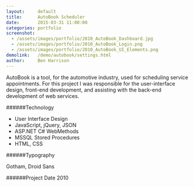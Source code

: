 ```yaml
---
layout:     default
title:      AutoBook Scheduler
date:       2015-03-31 11:00:00
categories: portfolio
screenshot: 
  - /assets/images/portfolio/2010_AutoBook_Dashboard.jpg
  - /assets/images/portfolio/2010_AutoBook_Login.png
  - /assets/images/portfolio/2010_AutoBook_UI_Elements.png
demolink:   /demo/autobook/settings.html
author:     Ben Harrison
---
```


AutoBook is a tool, for the automotive industry, used for scheduling service appointments.
For this project I was responsible for the user-interface design, 
front-end development, and assisting with the back-end development of web services.

######Technology

* User Interface Design
* JavaScript, jQuery, JSON
* ASP.NET C# WebMethods
* MSSQL Stored Procedures
* HTML, CSS

######Typography

Gotham, Droid Sans

######Project Date
2010
